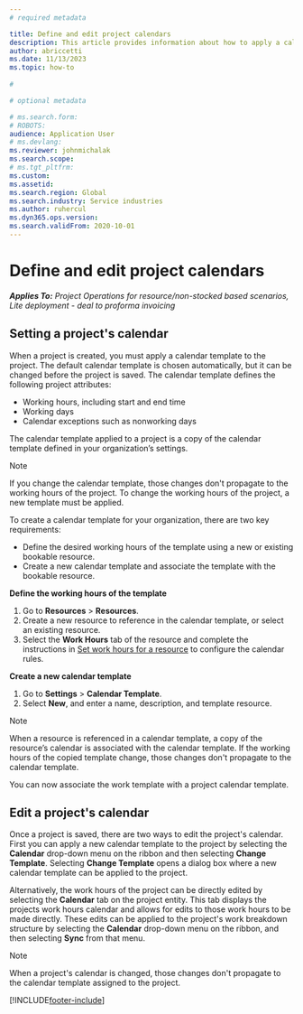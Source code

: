 ```yaml
---
# required metadata

title: Define and edit project calendars
description: This article provides information about how to apply a calendar template to a project to track the project schedule.
author: abriccetti
ms.date: 11/13/2023
ms.topic: how-to
 
#

# optional metadata

# ms.search.form: 
# ROBOTS: 
audience: Application User
# ms.devlang: 
ms.reviewer: johnmichalak
ms.search.scope: 
# ms.tgt_pltfrm: 
ms.custom: 
ms.assetid: 
ms.search.region: Global
ms.search.industry: Service industries
ms.author: ruhercul
ms.dyn365.ops.version: 
ms.search.validFrom: 2020-10-01
---
```


# Define and edit project calendars

_**Applies To:** Project Operations for resource/non-stocked based scenarios, Lite deployment - deal to proforma invoicing_

## Setting a project's calendar

When a project is created, you must apply a calendar template to the project. The default calendar template is chosen automatically, but it can be changed before the project is saved. The calendar template defines the following project attributes:

- Working hours, including start and end time
- Working days
- Calendar exceptions such as nonworking days

The calendar template applied to a project is a copy of the calendar template defined in your organization’s settings.

> [!NOTE]
> If you change the calendar template, those changes don't propagate to the working hours of the project. To change the working hours of the project, a new template must be applied.

To create a calendar template for your organization, there are two key requirements:

- Define the desired working hours of the template using a new or existing bookable resource.
- Create a new calendar template and associate the template with the bookable resource.

**Define the working hours of the template**

1. Go to **Resources** \> **Resources**.
2. Create a new resource to reference in the calendar template, or select an existing resource.
3. Select the **Work Hours** tab of the resource and complete the instructions in [Set work hours for a resource](/dynamics365/field-service/set-work-hours-resource) to configure the calendar rules.

**Create a new calendar template**

1. Go to **Settings** \> **Calendar Template**.
2. Select **New**, and enter a name, description, and template resource.

> [!NOTE]
> When a resource is referenced in a calendar template, a copy of the resource’s calendar is associated with the calendar template. If the working hours of the copied template change, those changes don't propagate to the calendar template.

You can now associate the work template with a project calendar template.

## Edit a project's calendar

Once a project is saved, there are two ways to edit the project's calendar. First you can apply a new calendar template to the project by selecting the **Calendar** drop-down menu on the ribbon and then selecting **Change Template**. Selecting **Change Template** opens a dialog box where a new calendar template can be applied to the project.

Alternatively, the work hours of the project can be directly edited by selecting the **Calendar** tab on the project entity. This tab displays the projects work hours calendar and allows for edits to those work hours to be made directly. These edits can be applied to the project's work breakdown structure by selecting the **Calendar** drop-down menu on the ribbon, and then selecting **Sync** from that menu.

> [!NOTE]
> When a project's calendar is changed, those changes don't propagate to the calendar template assigned to the project.

[!INCLUDE[footer-include](../includes/footer-banner.md)]

